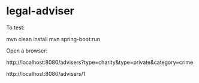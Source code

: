 # legal-adviser

To test:

mvn clean install
mvn spring-boot:run


Open a browser:

http://localhost:8080/advisers?type=charity&type=private&category=crime


http://localhost:8080/advisers/1
